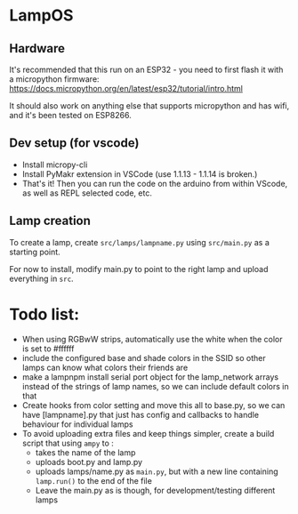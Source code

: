 # LampOS 

## Hardware

It's recommended that this run on an ESP32 - you need to first flash it with a micropython firmware: https://docs.micropython.org/en/latest/esp32/tutorial/intro.html

It should also work on anything else that supports micropython and has wifi, and it's been tested on ESP8266.

## Dev setup (for vscode)

- Install micropy-cli
- Install PyMakr extension in VSCode (use 1.1.13 - 1.1.14 is broken.)
- That's it! Then you can run the code on the arduino from within VScode, as well as REPL selected code, etc.


## Lamp creation

To create a lamp, create `src/lamps/lampname.py` using `src/main.py` as a starting point.

For now to install, modify main.py to point to the right lamp and upload everything in `src`.


# Todo list:
 - When using RGBwW strips, automatically use the white when the color is set to #ffffff
 - include the configured base and shade colors in the SSID so other lamps can know what colors their friends are
 - make a lampnpm install serial port object for the lamp_network arrays instead of the strings of lamp names, so we can include default colors in that
 - Create hooks from color setting and move this all to base.py, so we can have [lampname].py that just has config and callbacks to handle behaviour for individual lamps
 - To avoid uploading extra files and keep things simpler, create a build script that using `ampy` to :
    - takes the name of the lamp
    - uploads boot.py and lamp.py
    - uploads lamps/name.py as `main.py`, but with a new line containing `lamp.run()` to the end of the file
    - Leave the main.py as is though, for development/testing different lamps
